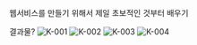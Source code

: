 웹서비스를 만들기 위해서 제일 초보적인 것부터 배우기

결과물?
![K-001](https://user-images.githubusercontent.com/52481037/76683944-3e2df100-664b-11ea-99b4-a8376f2d6f5a.jpg)
![K-002](https://user-images.githubusercontent.com/52481037/76683949-425a0e80-664b-11ea-9392-357bf8021c5b.jpg)
![K-003](https://user-images.githubusercontent.com/52481037/76683952-44bc6880-664b-11ea-870f-03435b650110.jpg)
![K-004](https://user-images.githubusercontent.com/52481037/76683953-45ed9580-664b-11ea-99c6-ec0d940ec59e.jpg)
